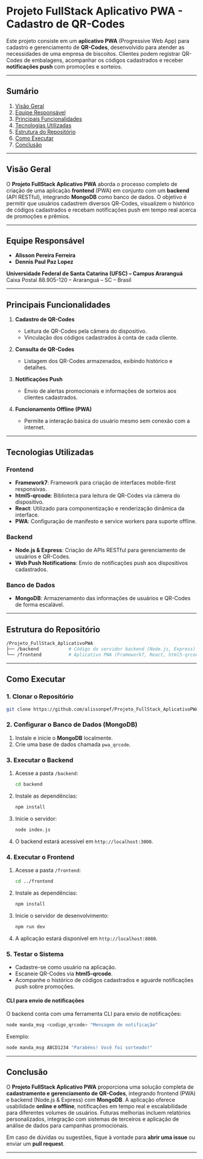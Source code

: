 # **Projeto FullStack Aplicativo PWA - Cadastro de QR-Codes**

Este projeto consiste em um **aplicativo PWA** (Progressive Web App) para cadastro e gerenciamento de **QR-Codes**, desenvolvido para atender as necessidades de uma empresa de biscoitos. Clientes podem registrar QR-Codes de embalagens, acompanhar os códigos cadastrados e receber **notificações push** com promoções e sorteios.

---

## **Sumário**

1. [Visão Geral](#visão-geral)  
2. [Equipe Responsável](#equipe-responsável)  
3. [Principais Funcionalidades](#principais-funcionalidades)  
4. [Tecnologias Utilizadas](#tecnologias-utilizadas)  
5. [Estrutura do Repositório](#estrutura-do-repositório)  
6. [Como Executar](#como-executar)  
7. [Conclusão](#conclusão)  

---

## **Visão Geral**

O **Projeto FullStack Aplicativo PWA** aborda o processo completo de criação de uma aplicação **frontend** (PWA) em conjunto com um **backend** (API RESTful), integrando **MongoDB** como banco de dados. O objetivo é permitir que usuários cadastrem diversos QR-Codes, visualizem o histórico de códigos cadastrados e recebam notificações push em tempo real acerca de promoções e prêmios.

---

## **Equipe Responsável**

- **Alisson Pereira Ferreira**  
- **Dennis Paul Paz Lopez**

**Universidade Federal de Santa Catarina (UFSC) – Campus Araranguá**  
Caixa Postal 88.905-120 – Araranguá – SC – Brasil  

---

## **Principais Funcionalidades**

1. **Cadastro de QR-Codes**  
   - Leitura de QR-Codes pela câmera do dispositivo.  
   - Vinculação dos códigos cadastrados à conta de cada cliente.  

2. **Consulta de QR-Codes**  
   - Listagem dos QR-Codes armazenados, exibindo histórico e detalhes.  

3. **Notificações Push**  
   - Envio de alertas promocionais e informações de sorteios aos clientes cadastrados.  

4. **Funcionamento Offline (PWA)**  
   - Permite a interação básica do usuário mesmo sem conexão com a internet.  

---

## **Tecnologias Utilizadas**

### **Frontend**
- **Framework7**: Framework para criação de interfaces mobile-first responsivas.
- **html5-qrcode**: Biblioteca para leitura de QR-Codes via câmera do dispositivo.
- **React**: Utilizado para componentização e renderização dinâmica da interface.
- **PWA**: Configuração de manifesto e service workers para suporte offline.

### **Backend**
- **Node.js & Express**: Criação de APIs RESTful para gerenciamento de usuários e QR-Codes.
- **Web Push Notifications**: Envio de notificações push aos dispositivos cadastrados.

### **Banco de Dados**
- **MongoDB**: Armazenamento das informações de usuários e QR-Codes de forma escalável.

---

## **Estrutura do Repositório**

```bash
/Projeto_FullStack_AplicativoPWA
├── /backend           # Código do servidor backend (Node.js, Express)
└── /frontend          # Aplicativo PWA (Framework7, React, html5-qrcode)
```

---

## **Como Executar**

### 1. Clonar o Repositório

```bash
git clone https://github.com/alissonpef/Projeto_FullStack_AplicativoPWA.git
```

### 2. Configurar o Banco de Dados (MongoDB)

1. Instale e inicie o **MongoDB** localmente.  
2. Crie uma base de dados chamada `pwa_qrcode`.  

### 3. Executar o Backend

1. Acesse a pasta `/backend`:  
   ```bash
   cd backend
   ```
2. Instale as dependências:  
   ```bash
   npm install
   ```
3. Inicie o servidor:  
   ```bash
   node index.js
   ```
4. O backend estará acessível em `http://localhost:3000`.

### 4. Executar o Frontend

1. Acesse a pasta `/frontend`:  
   ```bash
   cd ../frontend
   ```
2. Instale as dependências:  
   ```bash
   npm install
   ```
3. Inicie o servidor de desenvolvimento:  
   ```bash
   npm run dev
   ```
4. A aplicação estará disponível em `http://localhost:8080`.

### 5. Testar o Sistema

- Cadastre-se como usuário na aplicação.
- Escaneie QR-Codes via **html5-qrcode**.
- Acompanhe o histórico de códigos cadastrados e aguarde notificações push sobre promoções.

#### CLI para envio de notificações
O backend conta com uma ferramenta CLI para envio de notificações:
```bash
node manda_msg <codigo_qrcode> "Mensagem de notificação"
```
Exemplo:
```bash
node manda_msg ABCD1234 "Parabéns! Você foi sorteado!"
```

---

## **Conclusão**

O **Projeto FullStack Aplicativo PWA** proporciona uma solução completa de **cadastramento e gerenciamento de QR-Codes**, integrando frontend (PWA) e backend (Node.js & Express) com **MongoDB**. A aplicação oferece usabilidade **online e offline**, notificações em tempo real e escalabilidade para diferentes volumes de usuários. Futuras melhorias incluem relatórios personalizados, integração com sistemas de terceiros e aplicação de análise de dados para campanhas promocionais.

Em caso de dúvidas ou sugestões, fique à vontade para **abrir uma issue** ou enviar um **pull request**.

---

